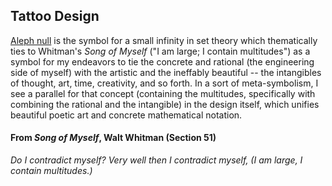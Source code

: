 ## Tattoo Design

[Aleph null](https://en.wikipedia.org/wiki/Aleph_number) is the symbol for a small infinity in set theory which thematically ties to Whitman's *Song of Myself* ("I am large; I contain multitudes") as a symbol for my endeavors to tie the concrete and rational (the engineering side of myself) with the artistic and the ineffably beautiful -- the intangibles of thought, art, time, creativity, and so forth. In a sort of meta-symbolism, I see a parallel for that concept (containing the multitudes, specifically with combining the rational and the intangible) in the design itself, which unifies beautiful poetic art and concrete mathematical notation.

#### From *Song of Myself*, Walt Whitman (Section 51)


*Do I contradict myself?
Very well then I contradict myself,
(I am large, I contain multitudes.)*






